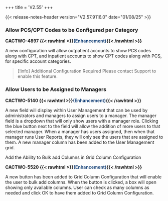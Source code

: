 +++
title = 'V2.55'
+++

{{< release-notes-header version="V2.57.9116.0" date="01/08/25" >}}

### Allow PCS/CPT Codes to be Configured per Category

**CACTWO-4897 {{< rawhtml >}}<span style="color:#1F497D">(Enhancement)</span>{{< /rawhtml >}}**

A new configuration will allow outpatient accounts to show PCS codes along 
with CPT, and inpatient accounts to show CPT codes along with PCS, for 
specific account categories. 

> [!info] Additional Configuration Required
Please contact Support to enable this feature.

### Allow Users to be Assigned to Managers

**CACTWO-5140 {{< rawhtml >}}<span style="color:#1F497D">(Enhancement)</span>{{< /rawhtml >}}**

A new field will display within User Management that can be used by 
administrators and managers to assign users to a manager.
The manager field is a dropdown that will only show users with a manager 
role. Clicking the blue button next to the field will allow the addition of more 
users to that selected manager. When a manager has users assigned, then 
when that manager runs User Reports, they will only see the users that are 
assigned to them. A new manager column has been added to the User 
Management grid. 

Add the Ability to Bulk add Columns in Grid Column Configuration

**CACTWO-5520 {{< rawhtml >}}<span style="color:#1F497D">(Enhancement)</span>{{< /rawhtml >}}**

A new button has been added to Grid Column Configuration that will enable 
the user to bulk add columns. When the button is clicked, a box will open showing only available columns. 
User can check as many columns as needed and click OK to have them added 
to Grid Column Configuration. 



